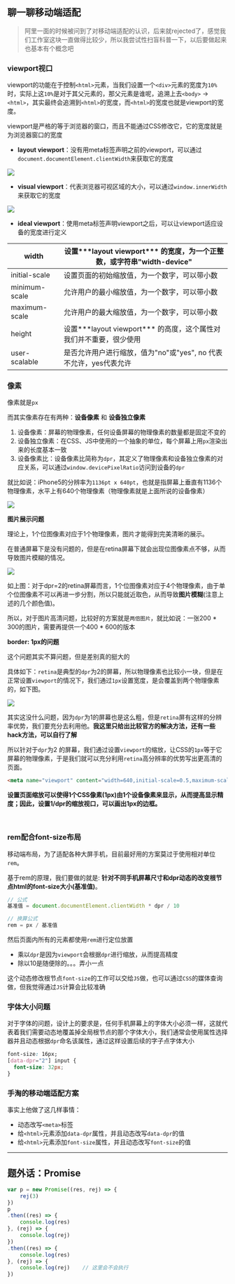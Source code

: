 ## 聊一聊移动端适配

> 阿里一面的时候被问到了对移动端适配的认识，后来就rejected了，感觉我们工作室这块一直做得比较少，所以我尝试性扫盲科普一下，以后要做起来也基本有个概念吧

### viewport视口

viewport的功能在于控制`<html>`元素，当我们设置一个`<div>`元素的宽度为`10%`时，实际上这`10%`是对于其父元素的，那父元素是谁呢，追溯上去`<body>` -> `<html>`，其实最终会追溯到`<html>`的宽度，而`<html>`的宽度也就是viewport的宽度。

viewport是严格的等于浏览器的窗口，而且不能通过CSS修改它，它的宽度就是为浏览器窗口的宽度



- **layout viewport**：没有用meta标签声明之前的viewport，可以通过`document.documentElement.clientWidth`来获取它的宽度

![](./asset/300958506337445.png)

- **visual viewport**：代表浏览器可视区域的大小，可以通过`window.innerWidth` 来获取它的宽度

![](./asset/300958533834472.png)

- **ideal viewport**：使用meta标签声明viewport之后，可以让viewport适应设备的宽度进行定义

| width         | 设置**\*layout viewport***  的宽度，为一个正整数，或字符串"width-device" |
| ------------- | ------------------------------------------------------------ |
| initial-scale | 设置页面的初始缩放值，为一个数字，可以带小数                 |
| minimum-scale | 允许用户的最小缩放值，为一个数字，可以带小数                 |
| maximum-scale | 允许用户的最大缩放值，为一个数字，可以带小数                 |
| height        | 设置**\*layout viewport***  的高度，这个属性对我们并不重要，很少使用 |
| user-scalable | 是否允许用户进行缩放，值为"no"或"yes", no 代表不允许，yes代表允许 |



### 像素

像素就是`px`

而其实像素存在有两种：**设备像素** 和 **设备独立像素**

1. 设备像素：屏幕的物理像素，任何设备屏幕的物理像素的数量都是固定不变的
2. 设备独立像素：在CSS、JS中使用的一个抽象的单位，每个屏幕上用`px`渲染出来的长度基本一致
3. 设备像素比：设备像素比简称为`dpr`，其定义了物理像素和设备独立像素的对应关系，可以通过`window.devicePixelRatio`访问到设备的`dpr`



就比如说：iPhone5的分辨率为`1136pt x 640pt`，也就是指屏幕上垂直有1136个物理像素，水平上有640个物理像素（物理像素就是上面所说的设备像素）

![](./asset/FpXnQbkqJ8sqP82mmrIjYBxfliQL.jpg)

**图片展示问题**

理论上，1个位图像素对应于1个物理像素，图片才能得到完美清晰的展示。

在普通屏幕下是没有问题的，但是在retina屏幕下就会出现位图像素点不够，从而导致图片模糊的情况。

![](./asset/Fuex59zSiV9pbaJG-s9wg_UpCERP.jpg)



如上图：对于dpr=2的retina屏幕而言，1个位图像素对应于4个物理像素，由于单个位图像素不可以再进一步分割，所以只能就近取色，从而导致**图片模糊**(注意上述的几个颜色值)。

所以，对于图片高清问题，比较好的方案就是`两倍图片`，就比如说：一张200 * 300的图片，需要再提供一个400 * 600的版本



**border: 1px的问题**

这个问题其实不算问题，但是差别真的挺大的

具体如下：`retina`是典型的`dpr`为2的屏幕，所以物理像素也比较小一块，但是在正常设置`viewport`的情况下，我们通过`1px`设置宽度，是会覆盖到两个物理像素的，如下图。

![](./asset/FkiktwhAWrkJoZmYuiYG-DzWDfME.jpg)

其实这没什么问题，因为`dpr`为1的屏幕也是这么粗，但是`retina`屏有这样的分辨率优势，我们要充分去利用他。**我这里只给出比较官方的解决方法，还有一些hack方法，可以自行了解**

所以针对于`dpr`为2 的屏幕，我们通过设置`viewport`的缩放，让CSS的`1px`等于它屏幕的物理像素，于是我们就可以充分利用`retina`高分辨率的优势写出更高清的页面。

```html
<meta name="viewport" content="width=640,initial-scale=0.5,maximum-scale=0.5, minimum-scale=0.5,user-scalable=no">
```



**设置页面缩放可以使得1个CSS像素(1px)由1个设备像素来显示，从而提高显示精度；因此，设置1/dpr的缩放视口，可以画出1px的边框。**

​                                             

### rem配合font-size布局

移动端布局，为了适配各种大屏手机，目前最好用的方案莫过于使用相对单位`rem`。

基于rem的原理，我们要做的就是: **针对不同手机屏幕尺寸和dpr动态的改变根节点html的font-size大小(基准值)**。

```js
// 公式
基准值 = document.documentElement.clientWidth * dpr / 10

// 换算公式
rem = px / 基准值
```

然后页面内所有的元素都使用`rem`进行定位放置

- 乘以`dpr`是因为`viewport`会根据`dpr`进行缩放，从而提高精度
- 除以10是随便除的。。。弄小一点

这个动态修改根节点`font-size`的工作可以交给`JS`做，也可以通过`CSS`的媒体查询做，但我觉得通过`JS`计算会比较准确



### 字体大小问题

对于字体的问题，设计上的要求是，任何手机屏幕上的字体大小必须一样，这就代表着我们需要动态地覆盖掉全局根节点的那个字体大小，我们通常会使用属性选择器并且动态根据`dpr`命名该属性，通过这样设置后续的字子点字体大小

```css
font-size: 16px;
[data-dpr="2"] input {
  font-size: 32px;
}
```



### 手淘的移动端适配方案

事实上他做了这几样事情：

- 动态改写`<meta>`标签
- 给`<html>`元素添加`data-dpr`属性，并且动态改写`data-dpr`的值
- 给`<html>`元素添加`font-size`属性，并且动态改写`font-size`的值





---

## 题外话：Promise

```js
var p = new Promise((res, rej) => {
    rej(3)
})
p
.then((res) => {
    console.log(res)
}, (rej) => {
    console.log(rej)
})
.then((res) => {
    console.log(res)
}, (rej) => {
    console.log(rej)	// 这里会不会执行
})
```

